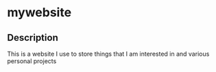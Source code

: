 # mywebsite

## Description

This is a website I use to store things that I am interested in and various personal projects


